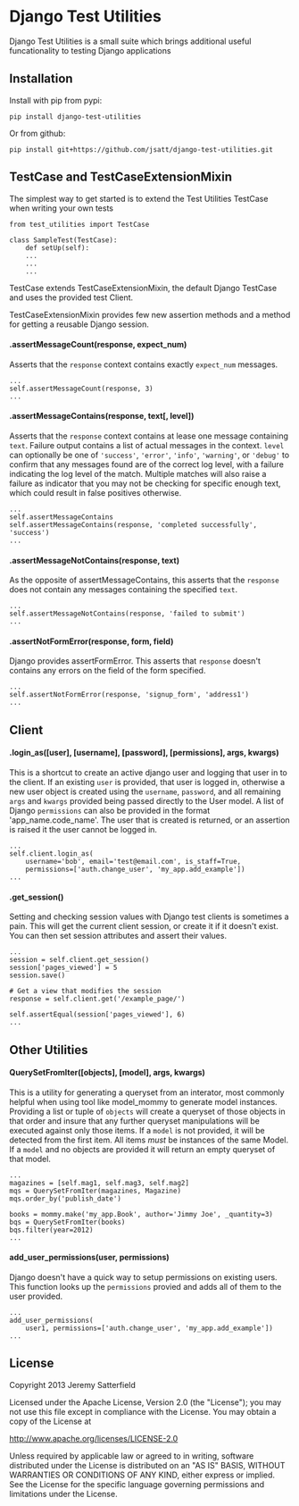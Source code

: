 Django Test Utilities
======================

Django Test Utilities is a small suite which brings additional useful
funcationality to testing Django applications


Installation
------------
Install with pip from pypi:

    pip install django-test-utilities

Or from github:

    pip install git+https://github.com/jsatt/django-test-utilities.git


TestCase and TestCaseExtensionMixin
-----------------------------------
The simplest way to get started is to extend the Test Utilities TestCase when
writing your own tests

    from test_utilities import TestCase

    class SampleTest(TestCase):
        def setUp(self):
        ...
        ...
        ...

TestCase extends TestCaseExtensionMixin, the default Django TestCase and uses
the provided test Client.

TestCaseExtensionMixin provides few new assertion methods and a method for
getting a reusable Django session.

#### .assertMessageCount(response, expect_num) ####

Asserts that the `response` context contains exactly `expect_num` messages.

    ...
    self.assertMessageCount(response, 3)
    ...

#### .assertMessageContains(response, text[, level]) ####

Asserts that the `response` context contains at lease one message
containing `text`. Failure output contains a list of actual messages in the
context. `level` can optionally be one of `'success'`, `'error'`, `'info'`,
`'warning'`, or `'debug'` to confirm that any messages found are of the
correct log level, with a failure indicating the log level of the match.
Multiple matches will also raise a failure as indicator that you may not be
checking for specific enough text, which could result in false positives
otherwise.

    ...
    self.assertMessageContains
    self.assertMessageContains(response, 'completed successfully', 'success')
    ...

#### .assertMessageNotContains(response, text) ####

As the opposite of assertMessageContains, this asserts that the `response`
does not contain any messages containing the specified `text`.

    ...
    self.assertMessageNotContains(response, 'failed to submit')
    ...

#### .assertNotFormError(response, form, field) ####

Django provides assertFormError. This asserts that `response` doesn't
contains any errors on the field of the form specified.

    ...
    self.assertNotFormError(response, 'signup_form', 'address1')
    ...


Client
------

#### .login_as([user], [username], [password], [permissions], args, kwargs) ####

This is a shortcut to create an active django user and logging that user in
to the client. If an existing `user` is provided, that user is logged in,
otherwise a new user object is created using the `username`, `password`,
and all remaining `args` and `kwargs` provided being passed directly to the
User model.  A list of Django `permissions` can also be provided in the
format 'app_name.code_name'. The user that is created is returned, or an
assertion is raised it the user cannot be logged in.

    ...
    self.client.login_as(
        username='bob', email='test@email.com', is_staff=True,
        permissions=['auth.change_user', 'my_app.add_example'])
    ...

#### .get_session() ####

Setting and checking session values with Django test clients is sometimes a
pain. This will get the current client session, or create it if it doesn't
exist. You can then set session attributes and assert their values.

    ...
    session = self.client.get_session()
    session['pages_viewed'] = 5
    session.save()

    # Get a view that modifies the session
    response = self.client.get('/example_page/')

    self.assertEqual(session['pages_viewed'], 6)
    ...


Other Utilities
---------------

#### QuerySetFromIter([objects], [model], args, kwargs) ####

This is a utility for generating a queryset from an interator, most
commonly helpful when using tool like model_mommy to generate model
instances. Providing a list or tuple of `objects` will create a queryset of
those objects in that order and insure that any further queryset
manipulations will be executed against only those items. If a `model` is not
provided, it will be detected from the first item. All items *must* be
instances of the same Model. If a `model` and no objects are provided it will
return an empty queryset of that model.

    ...
    magazines = [self.mag1, self.mag3, self.mag2]
    mqs = QuerySetFromIter(magazines, Magazine)
    mqs.order_by('publish_date')

    books = mommy.make('my_app.Book', author='Jimmy Joe', _quantity=3)
    bqs = QuerySetFromIter(books)
    bqs.filter(year=2012)
    ...


#### add_user_permissions(user, permissions) ####

Django doesn't have a quick way to setup permissions on existing users.
This function looks up the `permissions` provied and adds all of them to
the user provided.

    ...
    add_user_permissions(
        user1, permissions=['auth.change_user', 'my_app.add_example'])
    ...


License
-------

Copyright 2013 Jeremy Satterfield

Licensed under the Apache License, Version 2.0 (the "License");
you may not use this file except in compliance with the License.
You may obtain a copy of the License at

http://www.apache.org/licenses/LICENSE-2.0

Unless required by applicable law or agreed to in writing, software
distributed under the License is distributed on an "AS IS" BASIS,
WITHOUT WARRANTIES OR CONDITIONS OF ANY KIND, either express or implied.
See the License for the specific language governing permissions and
limitations under the License.
